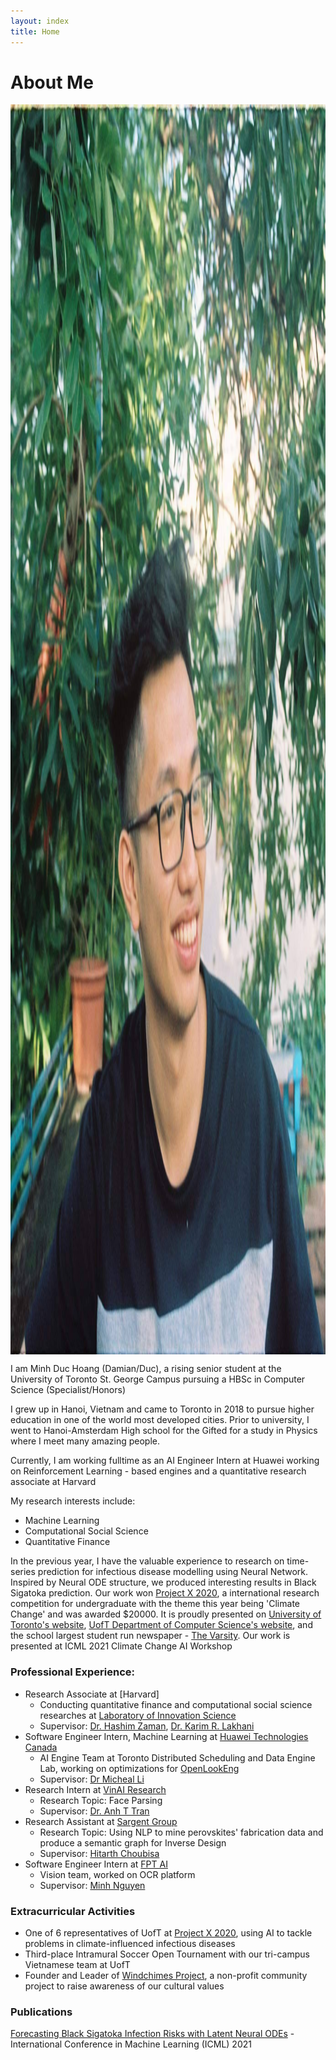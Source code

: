 ```yaml
---
layout: index
title: Home
---
```

# About Me 
<img alt="A picture of me" src="./profile.jpg" style="height: 50vh; display: block; margin: 1em auto;">
I am Minh Duc Hoang (Damian/Duc), a rising senior student at the University of Toronto St. George Campus pursuing a HBSc in Computer Science (Specialist/Honors) <br/> 

I grew up in Hanoi, Vietnam and came to Toronto in 2018 to pursue higher education in one of the world most developed cities. Prior to university, I went to Hanoi-Amsterdam High school for the Gifted for a study in Physics where I meet many amazing people.

Currently, I am working fulltime as an AI Engineer Intern at Huawei working on Reinforcement Learning - based engines and a quantitative research associate at Harvard

My research interests include: 
+ Machine Learning 
+ Computational Social Science
+ Quantitative Finance

In the previous year, I have the valuable experience to research on time-series prediction for infectious disease modelling using Neural Network. Inspired by Neural ODE structure, we produced interesting results in Black Sigatoka prediction. Our work won [Project X 2020](https://www.projectx2020.com/), a international research competition for undergraduate with the theme this year being 'Climate Change' and was awarded $20000. It is proudly presented on [University of Toronto's website](https://www.utoronto.ca/news/prize-winning-u-t-student-team-uses-ai-beat-banana-blight), [UofT Department of Computer Science's website](https://web.cs.toronto.edu/news-events/news/how-to-beat-banana-blight-prize-winning-u-of-t-student-team-turns-to-novel-neural-network), and the school largest student run newspaper - [The Varsity](https://thevarsity.ca/2021/01/31/u-of-t-ai-conference-highlights-use-of-machine-learning-to-address-the-climate-crisis/?fbclid=IwAR1SEmYQSDbnNUrBu8yMl_rB-3I5QrvJ0uf3Yrs3UuzDxHq0wMNTkIPask0). Our work is presented at ICML 2021 Climate Change AI Workshop



### Professional Experience:

+ Research Associate at [Harvard]
	-  Conducting quantitative finance and computational social science researches at [Laboratory of Innovation Science](https://lish.harvard.edu/)
	-  Supervisor: [Dr. Hashim Zaman](), [Dr. Karim R. Lakhani]() 
+ Software Engineer Intern, Machine Learning at [Huawei Technologies Canada](https://www.huawei.com/)
	- AI Engine Team at Toronto Distributed Scheduling and Data Engine Lab, working on optimizations for [OpenLookEng](https://openlookeng.io/docs/docs/overview.html)
	- Supervisor: [Dr Micheal Li](https://ca.linkedin.com/in/michael-l-72519124)
+ Research Intern at [VinAI Research](https://www.vinai.io/)
	- Research Topic: Face Parsing
	- Supervisor: [Dr. Anh T Tran](https://sites.google.com/site/anhttranusc/)
+ Research Assistant at [Sargent Group](https://light.utoronto.ca/)
	- Research Topic: Using NLP to mine perovskites' fabrication data and produce a semantic graph for Inverse Design
	- Supervisor: [Hitarth Choubisa](https://www.linkedin.com/in/choubisa/)
+ Software Engineer Intern at [FPT AI](https://fpt.ai/)
	- Vision team, worked on OCR platform
	- Supervisor: [Minh Nguyen](https://www.linkedin.com/in/minhnd3796/)

### Extracurricular Activities
+ One of 6 representatives of UofT at [Project X 2020](https://www.projectx2020.com/), using AI to tackle problems in climate-influenced infectious diseases
+ Third-place Intramural Soccer Open Tournament with our tri-campus Vietnamese team at UofT
+ Founder and Leader of [Windchimes Project](https://www.facebook.com/windchimesproject/), a non-profit community project to raise awareness of our cultural values

### Publications
[Forecasting Black Sigatoka Infection Risks with Latent Neural ODEs](https://arxiv.org/abs/2012.00752) - International Conference in Machine Learning (ICML) 2021
